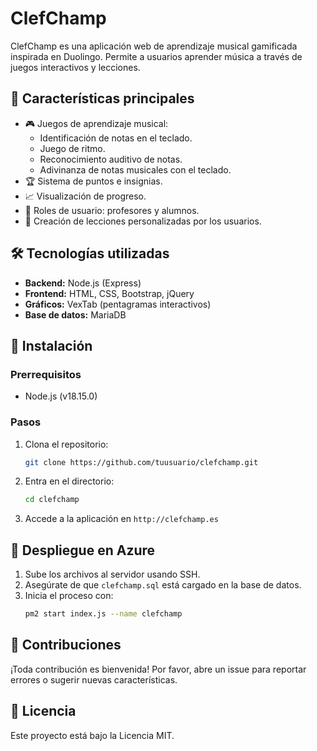 # ClefChamp

ClefChamp es una aplicación web de aprendizaje musical gamificada inspirada en Duolingo. Permite a usuarios aprender música a través de juegos interactivos y lecciones.

## 🚀 Características principales
- 🎮 Juegos de aprendizaje musical:
  - Identificación de notas en el teclado.
  - Juego de ritmo.
  - Reconocimiento auditivo de notas.
  - Adivinanza de notas musicales con el teclado.
- 🏆 Sistema de puntos e insignias.
- 📈 Visualización de progreso.
- 👥 Roles de usuario: profesores y alumnos.
- 📝 Creación de lecciones personalizadas por los usuarios.

## 🛠️ Tecnologías utilizadas
- **Backend:** Node.js (Express)
- **Frontend:** HTML, CSS, Bootstrap, jQuery
- **Gráficos:** VexTab (pentagramas interactivos)
- **Base de datos:** MariaDB

## 📂 Instalación
### Prerrequisitos
- Node.js (v18.15.0)

### Pasos
1. Clona el repositorio:
   ```bash
   git clone https://github.com/tuusuario/clefchamp.git
   ```
2. Entra en el directorio:
   ```bash
   cd clefchamp
   ```
6. Accede a la aplicación en `http://clefchamp.es`

## 🚀 Despliegue en Azure
1. Sube los archivos al servidor usando SSH.
2. Asegúrate de que `clefchamp.sql` está cargado en la base de datos.
3. Inicia el proceso con:
   ```bash
   pm2 start index.js --name clefchamp
   ```

## 🧩 Contribuciones
¡Toda contribución es bienvenida! Por favor, abre un issue para reportar errores o sugerir nuevas características.

## 📄 Licencia
Este proyecto está bajo la Licencia MIT.
